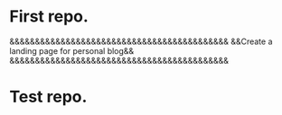 # First repo.

&&&&&&&&&&&&&&&&&&&&&&&&&&&&&&&&&&&&&&&&&&&
&&Create a landing page for personal blog&&
&&&&&&&&&&&&&&&&&&&&&&&&&&&&&&&&&&&&&&&&&&&
# Test repo.